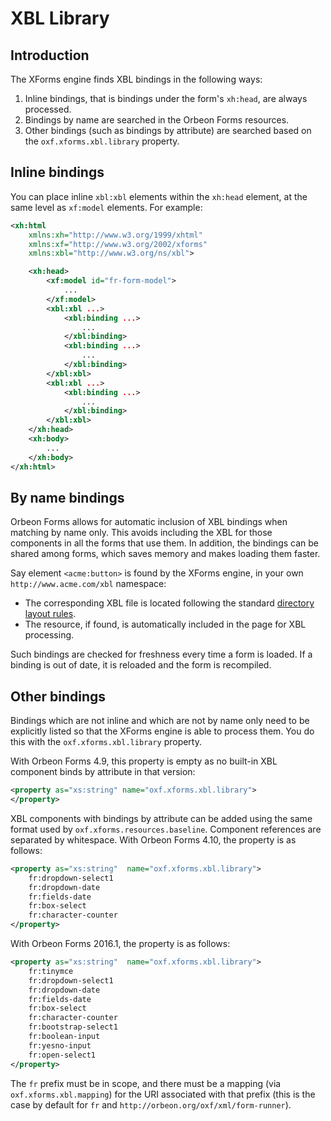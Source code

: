 # XBL Library

<!-- toc -->

## Introduction

The XForms engine finds XBL bindings in the following ways:

1. Inline bindings, that is bindings under the form's `xh:head`, are always processed.
2. Bindings by name are searched in the Orbeon Forms resources.
3. Other bindings (such as bindings by attribute) are searched based on the `oxf.xforms.xbl.library` property.

## Inline bindings

You can place inline `xbl:xbl` elements within the `xh:head` element, at the same level as `xf:model` elements. For example:

```xml
<xh:html
    xmlns:xh="http://www.w3.org/1999/xhtml"
    xmlns:xf="http://www.w3.org/2002/xforms"
    xmlns:xbl="http://www.w3.org/ns/xbl">

    <xh:head>
        <xf:model id="fr-form-model">
            ...
        </xf:model>
        <xbl:xbl ...>
            <xbl:binding ...>
                ...
            </xbl:binding>
            <xbl:binding ...>
                ...
            </xbl:binding>
        </xbl:xbl>
        <xbl:xbl ...>
            <xbl:binding ...>
                ...
            </xbl:binding>
        </xbl:xbl>
    </xh:head>
    <xh:body>
        ...
    </xh:body>
</xh:html>
```

## By name bindings

Orbeon Forms allows for automatic inclusion of XBL bindings when matching by name only. This avoids including the XBL for those components in all the forms that use them. In addition, the bindings can be shared among forms, which saves memory and makes loading them faster.

Say element `<acme:button>` is found by the XForms engine, in your own `http://www.acme.com/xbl` namespace:

- The corresponding XBL file is located following the standard [directory layout rules](bindings.md#directory-layout).
- The resource, if found, is automatically included in the page for XBL processing.

Such bindings are checked for freshness every time a form is loaded. If a binding is out of date, it is reloaded and the form is recompiled.

## Other bindings

Bindings which are not inline and which are not by name only need to be explicitly listed so that the XForms engine is able to process them. You do this with the `oxf.xforms.xbl.library` property.

With Orbeon Forms 4.9, this property is empty as no built-in XBL component binds by attribute in that version:

```xml
<property as="xs:string" name="oxf.xforms.xbl.library">
</property>
```

XBL components with bindings by attribute can be added using the same format used by `oxf.xforms.resources.baseline`. Component references are separated by whitespace. With Orbeon Forms 4.10, the property is as follows:

```xml
<property as="xs:string"  name="oxf.xforms.xbl.library">
    fr:dropdown-select1
    fr:dropdown-date
    fr:fields-date
    fr:box-select
    fr:character-counter
</property>
```

With Orbeon Forms 2016.1, the property is as follows:

```xml
<property as="xs:string"  name="oxf.xforms.xbl.library">
    fr:tinymce
    fr:dropdown-select1
    fr:dropdown-date
    fr:fields-date
    fr:box-select
    fr:character-counter
    fr:bootstrap-select1
    fr:boolean-input
    fr:yesno-input
    fr:open-select1
</property>
```

The `fr` prefix must be in scope, and there must be a mapping (via `oxf.xforms.xbl.mapping`) for the URI associated with that prefix (this is the case by default for `fr` and `http://orbeon.org/oxf/xml/form-runner`).